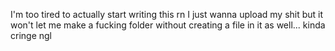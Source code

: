 I'm too tired to actually start writing this rn I just wanna upload my shit but it won't let me make a fucking folder without creating a file in it as well... kinda cringe ngl
